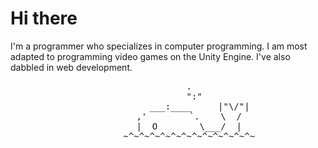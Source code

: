 


<h1> Hi there </h1>
<p>I'm a programmer who specializes in computer programming.
I am most adapted to programming video games on the Unity Engine.
I've also dabbled in web development.</p>
<div align = "center">
    <pre>
        .
          ":"
            ___:____     |"\/"|
        ,'        `.    \  /
        |  O        \___/  |
        ~^~^~^~^~^~^~^~^~^~^~^~^~
    </pre>
</div>
